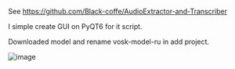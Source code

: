 See https://github.com/Black-coffe/AudioExtractor-and-Transcriber

I simple create GUI on PyQT6 for it script.

Downloaded model and rename vosk-model-ru in add project.

![image](https://github.com/Pavel-Robot/GUItranscribing/assets/50141984/77d40b28-707f-4a91-b197-8c768521ab1e)
